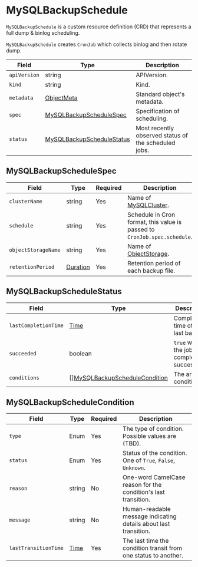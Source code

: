 MySQLBackupSchedule
===================

`MySQLBackupSchedule` is a custom resource definition (CRD) that represents
a full dump & binlog scheduling.

`MySQLBackupSchedule` creates `CronJob` which collects binlog and then rotate dump.

| Field        | Type                                                    | Description                                          |
| ------------ | ------------------------------------------------------- | ---------------------------------------------------- |
| `apiVersion` | string                                                  | APIVersion.                                          |
| `kind`       | string                                                  | Kind.                                                |
| `metadata`   | [ObjectMeta]                                            | Standard object's metadata.                          |
| `spec`       | [MySQLBackupScheduleSpec](#MySQLBackupScheduleSpec)     | Specification of scheduling.                         |
| `status`     | [MySQLBackupScheduleStatus](#MySQLBackupScheduleStatus) | Most recently observed status of the scheduled jobs. |

MySQLBackupScheduleSpec
-----------------------

| Field               | Type       | Required | Description                                                               |
| ------------------- | ---------- | -------- | ------------------------------------------------------------------------- |
| `clusterName`       | string     | Yes      | Name of [MySQLCluster](crd_mysql_cluster.md).                             |
| `schedule`          | string     | Yes      | Schedule in Cron format, this value is passed to `CronJob.spec.schedule`. |
| `objectStorageName` | string     | Yes      | Name of [ObjectStorage](crd_object_storage.md).                           |
| `retentionPeriod`   | [Duration] | Yes      | Retention period of each backup file.                                     |

MySQLBackupScheduleStatus
-------------------------

| Field                | Type                                                              | Description                                    |
| -------------------- | ----------------------------------------------------------------- | ---------------------------------------------- |
| `lastCompletionTime` | [Time]                                                            | Completion time of the last backup.            |
| `succeeded`          | boolean                                                           | `true` when the job is completed successfully. |
| `conditions`         | \[\][MySQLBackupScheduleCondition](#MySQLBackupScheduleCondition) | The array of conditions.                       |

MySQLBackupScheduleCondition
----------------------------

| Field                | Type   | Required | Description                                                      |
| -------------------- | ------ | -------- | ---------------------------------------------------------------- |
| `type`               | Enum   | Yes      | The type of condition. Possible values are (TBD).                |
| `status`             | Enum   | Yes      | Status of the condition. One of `True`, `False`, `Unknown`.      |
| `reason`             | string | No       | One-word CamelCase reason for the condition's last transition.   |
| `message`            | string | No       | Human-readable message indicating details about last transition. |
| `lastTransitionTime` | [Time] | Yes      | The last time the condition transit from one status to another.  |

[ObjectMeta]: https://kubernetes.io/docs/reference/generated/kubernetes-api/v1.17/#objectmeta-v1-meta
[Duration]: https://pkg.go.dev/k8s.io/apimachinery/pkg/apis/meta/v1?tab=doc#Duration
[Time]: https://kubernetes.io/docs/reference/generated/kubernetes-api/v1.17/#time-v1-meta
